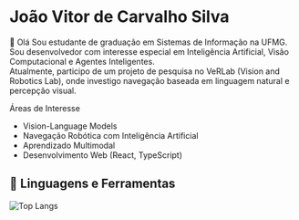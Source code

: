 # João Vitor de Carvalho Silva

👋 Olá
Sou estudante de graduação em Sistemas de Informação na UFMG.  
Sou desenvolvedor com interesse especial em Inteligência Artificial, Visão Computacional e Agentes Inteligentes.  
Atualmente, participo de um projeto de pesquisa no VeRLab (Vision and Robotics Lab), onde investigo navegação baseada em linguagem natural e percepção visual.


Áreas de Interesse
- Vision-Language Models  
- Navegação Robótica com Inteligência Artificial  
- Aprendizado Multimodal  
- Desenvolvimento Web (React, TypeScript)


## 🔧 Linguagens e Ferramentas

![Top Langs](https://github-readme-stats.vercel.app/api/top-langs/?username=JohnCarvs&theme=tokyonight)
